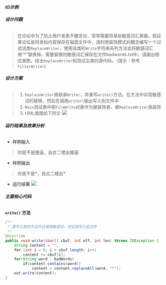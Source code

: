 #### ***IO示例***

###### **设计问题**
> 在论坛中为了防止用户发表不雅言论，常常需要将某些敏感词汇屏蔽。假设某论坛是将发帖内容保存在磁盘文件中，请利用装饰模式的概念编写一个过滤流类`ReplaceWriter`，使用该类的`Write`字符串系列方法会将敏感词汇用“*”替换掉。需要替换的敏感词汇保存在文件badwords.txt中。请画出相应类图，给出`ReplaceWriter`和测试主类的源代码。（提示：参考`FilterWriter`)

###### **设计方案**
> 1. `ReplaceWriter`类继承`Writer`，并重写`write()`方法，在方法中实现敏感词的替换，然后在调用`write()`输出写入到文件中
> 2. `Main`测试类中把`FileWrite`对象作为被装饰者，被`ReplaceWriter`类装饰
> 2. UML类图如下所示
> ![](http://homework.0x1010.com/screenshot/designpatterns/04-01.png)

###### **运行结果及效果分析**

- 样例输入
> 你是不是傻逼，自古二楼出傻逼

- 样例输出
> 你是不是*，自古二楼出*
- 运行结果
![](http://homework.0x1010.com/screenshot/designpatterns/04-02.png)

###### **主要核心代码**
**`write()` 方法**
```java
/**
 * 重写父类的方法并且替换敏感词，然后再写入到文件
 */
@Override
public void write(char[] cbuf, int off, int len) throws IOException {
	String content = "";
	for (int i = 0; i < cbuf.length; i++)
		content += cbuf[i];
	for(String word : badWords)
        if(content.contains(word))
            content = content.replaceAll(word, "*");
	out.write(content);
}
```